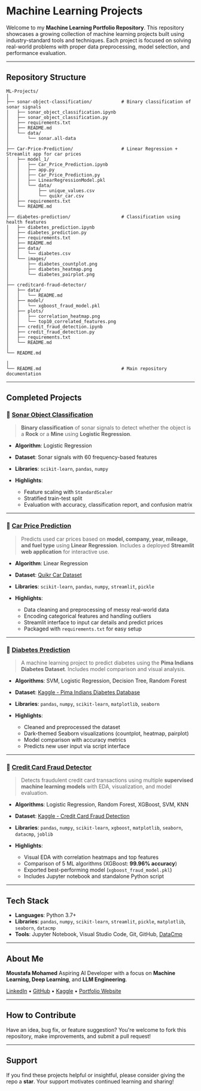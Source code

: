 # Machine Learning Projects

Welcome to my **Machine Learning Portfolio Repository**.
This repository showcases a growing collection of machine learning projects built using industry-standard tools and techniques. Each project is focused on solving real-world problems with proper data preprocessing, model selection, and performance evaluation.

---

## Repository Structure

```
ML-Projects/
│
├── sonar-object-classification/           # Binary classification of sonar signals
│   ├── sonar_object_classification.ipynb
│   ├── sonar_object_classification.py
│   ├── requirements.txt
│   ├── README.md  
│   └── data/
│       └── sonar.all-data
│
├── Car-Price-Prediction/                  # Linear Regression + Streamlit app for car prices
│   ├── model_1/
│   │   ├── Car_Price_Prediction.ipynb
│   │   ├── app.py
│   │   ├── Car_Price_Prediction.py
│   │   ├── LinearRegressionModel.pkl
│   │   └── data/
│   │       ├── unique_values.csv
│   │       └── quikr_car.csv
│   ├── requirements.txt
│   └── README.md
│
├── diabetes-prediction/                   # Classification using health features
│   ├── diabetes_prediction.ipynb
│   ├── diabetes_prediction.py
│   ├── requirements.txt
│   ├── README.md
│   ├── data/
│   │   └── diabetes.csv
│   └── images/
│       ├── diabetes_countplot.png
│       ├── diabetes_heatmap.png
│       └── diabetes_pairplot.png
│
├── creditcard-fraud-detector/
│   ├── data/
│   │   └── README.md     
│   ├── model/
│   │   └── xgboost_fraud_model.pkl  
│   ├── plots/
│   │   ├── correlation_heatmap.png 
│   │   └── top10_correlated_features.png
│   ├── credit_fraud_detection.ipynb     
│   ├── credit_fraud_detection.py     
│   ├── requirements.txt                
│   └── README.md
│
└── README.md         

│
└── README.md                              # Main repository documentation
```

---

## Completed Projects

### 🔹 [Sonar Object Classification](./sonar-object-classification/)

> **Binary classification** of sonar signals to detect whether the object is a **Rock** or a **Mine** using **Logistic Regression**.

* **Algorithm**: Logistic Regression
* **Dataset**: Sonar signals with 60 frequency-based features
* **Libraries**: `scikit-learn`, `pandas`, `numpy`
* **Highlights**:

  * Feature scaling with `StandardScaler`
  * Stratified train-test split
  * Evaluation with accuracy, classification report, and confusion matrix

---

### 🔹 [Car Price Prediction](./Car-Price-Prediction/)

> Predicts used car prices based on **model, company, year, mileage, and fuel type** using **Linear Regression**.
> Includes a deployed **Streamlit web application** for interactive use.

* **Algorithm**: Linear Regression
* **Dataset**: [Quikr Car Dataset](https://github.com/rajtilakls2510/car_price_predictor/blob/master/quikr_car.csv)
* **Libraries**: `scikit-learn`, `pandas`, `numpy`, `streamlit`, `pickle`
* **Highlights**:

  * Data cleaning and preprocessing of messy real-world data
  * Encoding categorical features and handling outliers
  * Streamlit interface to input car details and predict prices
  * Packaged with `requirements.txt` for easy setup

---

### 🔹 [Diabetes Prediction](./diabetes-prediction/)

> A machine learning project to predict diabetes using the **Pima Indians Diabetes Dataset**.
> Includes model comparison and visual analysis.

* **Algorithms**: SVM, Logistic Regression, Decision Tree, Random Forest
* **Dataset**: [Kaggle - Pima Indians Diabetes Database](https://www.kaggle.com/datasets/uciml/pima-indians-diabetes-database)
* **Libraries**: `pandas`, `numpy`, `scikit-learn`, `matplotlib`, `seaborn`
* **Highlights**:

  * Cleaned and preprocessed the dataset
  * Dark-themed Seaborn visualizations (countplot, heatmap, pairplot)
  * Model comparison with accuracy metrics
  * Predicts new user input via script interface

---

### 🔹 [Credit Card Fraud Detector](./creditcard-fraud-detector/)

> Detects fraudulent credit card transactions using multiple **supervised machine learning models** with EDA, visualization, and model evaluation.

* **Algorithms**: Logistic Regression, Random Forest, XGBoost, SVM, KNN
* **Dataset**: [Kaggle - Credit Card Fraud Detection](https://www.kaggle.com/datasets/mlg-ulb/creditcardfraud)
* **Libraries**: `pandas`, `numpy`, `scikit-learn`, `xgboost`, `matplotlib`, `seaborn`, `datacmp`, `joblib`
* **Highlights**:

  * Visual EDA with correlation heatmaps and top features
  * Comparison of 5 ML algorithms (XGBoost: **99.96% accuracy**)
  * Exported best-performing model (`xgboost_fraud_model.pkl`)
  * Includes Jupyter notebook and standalone Python script

---

## Tech Stack

* **Languages**: Python 3.7+
* **Libraries**:
  `pandas`, `numpy`, `scikit-learn`, `streamlit`, `pickle`, `matplotlib`, `seaborn`, `datacmp`
* **Tools**:
  Jupyter Notebook, Visual Studio Code, Git, GitHub, [DataCmp](https://github.com/MoustafaMohamed01/DataCmp)

---

## About Me

**Moustafa Mohamed**
Aspiring AI Developer with a focus on **Machine Learning, Deep Learning**, and **LLM Engineering**.

[LinkedIn](https://www.linkedin.com/in/moustafamohamed01/) 
• [GitHub](https://github.com/MoustafaMohamed01)
• [Kaggle](https://www.kaggle.com/moustafamohamed01)
• [Portfolio Website](https://moustafamohamed.netlify.app/)

---

## How to Contribute

Have an idea, bug fix, or feature suggestion?
You're welcome to fork this repository, make improvements, and submit a pull request!

---

## Support

If you find these projects helpful or insightful, please consider giving the repo a **star**.
Your support motivates continued learning and sharing!
